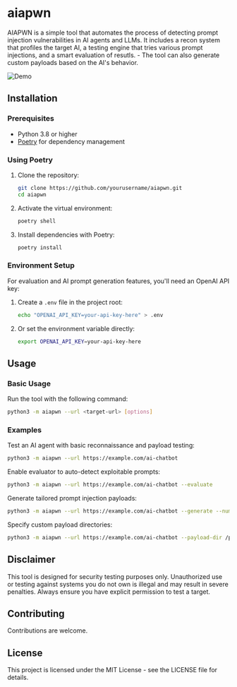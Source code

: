 # aiapwn

AIAPWN is a simple tool that automates the process of detecting prompt injection vulnerabilities in AI agents and LLMs. It includes a recon system that profiles the target AI, a testing engine that tries various prompt injections, and a smart evaluation of resutls. - The tool can also generate custom payloads based on the AI's behavior.

![Demo](images/demo.gif)


## Installation
### Prerequisites

- Python 3.8 or higher
- [Poetry](https://python-poetry.org/) for dependency management

### Using Poetry

1. Clone the repository:
   ```bash
   git clone https://github.com/yourusername/aiapwn.git
   cd aiapwn
   ```

2. Activate the virtual environment:
   ```bash
   poetry shell
   ```

3. Install dependencies with Poetry:
   ```bash
   poetry install
   ```


### Environment Setup

For evaluation and AI prompt generation features, you'll need an OpenAI API key:

1. Create a `.env` file in the project root:
   ```bash
   echo "OPENAI_API_KEY=your-api-key-here" > .env
   ```

2. Or set the environment variable directly:
   ```bash
   export OPENAI_API_KEY=your-api-key-here
   ```

## Usage

### Basic Usage

Run the tool with the following command:

```bash
python3 -m aiapwn --url <target-url> [options]
```

### Examples 

Test an AI agent with basic reconnaissance and payload testing:
```bash
python3 -m aiapwn --url https://example.com/ai-chatbot
```

Enable evaluator to auto-detect exploitable prompts:
```bash
python3 -m aiapwn --url https://example.com/ai-chatbot --evaluate
```

Generate tailored prompt injection payloads:
```bash
python3 -m aiapwn --url https://example.com/ai-chatbot --generate --num-prompts 10
```

Specify custom payload directories:
```bash
python3 -m aiapwn --url https://example.com/ai-chatbot --payload-dir /path/to/payloads --recon-dir /path/to/recon
```

## Disclaimer

This tool is designed for security testing purposes only. Unauthorized use or testing against systems you do not own is illegal and may result in severe penalties. Always ensure you have explicit permission to test a target.


## Contributing

Contributions are welcome.

## License

This project is licensed under the MIT License - see the LICENSE file for details.
